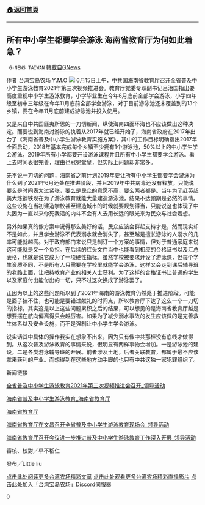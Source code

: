 ###  [:house:返回首頁](https://github.com/ourhimalayas/txt)
---

## 所有中小学生都要学会游泳 海南省教育厅为何如此着急？
` G-NEWS TAIWAN` [轉載自GNews](https://gnews.org/zh-hans/1328865/)

作者 台湾宝岛农场 Y.M.O
![]()![](https://gnews-media-offload.s3.amazonaws.com/wp-content/uploads/2021/06/17055133/%E6%93%B7%E5%8F%96617-10.jpg)
6月15日上午，中共国海南省教育厅召开全省普及中小学生游泳教育2021年第三次视频推进会。教育厅党委专职副书记吕治国指出要高度重视中小学生游泳教育，小学毕业生在今年8月底前全部学会游泳，小学四年级至初中三年级在今年11月底前全部学会游泳，对于目前游泳池还未覆盖到的13个乡镇，要在今年11月底前建成游泳池并投入使用。

又是来自中共国匪夷所思的一刀切新闻，纵使海南四面环海也不应该做出这种决定。而要说到海南对游泳的执着从2017年就已经开始了，海南省政府在2017年出台了《海南省普及中小学生游泳教育实施方案》，其中的工作目标明确指出2017年全面启动，2018年基本完成每个乡镇至少拥有1个游泳池，50%以上的中小学生学会游泳，2019年所有小学都要开设游泳课程并且所有中小学生都要学会游泳。看上去时间表很完善，理由也冠冕堂皇，但实际上问题却非常多。

先不说一刀切的问题，海南省之前计划2019年要让所有中小学生都要学会游泳为什么到了2021年6月还处在推进阶段，并且2019年中共病毒还没有释放。只能说要么是时间表太过紧张，要么是民众的意愿不高，要么两者都是。当年为了赶英超美大炼钢铁现在为了游泳教育就能大量建造游泳池，结果不达预期是必然的事情。这些设施在当初建造学校甚至建造城市的时候就要规划得当，只能说这也体现了中共因为一直以来你死我活的内斗不会有人去用长远的眼光来为民众与社会着想。

另外如果真的像方案中说得那么美好的话，民众应该会群起支持才是，然而现实却不是如此，并且学会游泳不代表溺水就会消失了，甚至越是擅长游泳的人溺水的几率可能就越高。对于政府部门来说只是制订一个方案的事情，但对于普通家庭来说这可能就是又一个负担。在后续的红头文件当中也能看到相应的合格证书以及汇总表格，也就是说它成为了一项硬性指标。虽然学校被要求开设了游泳课，但每个学生资质不同，不是所有人只需要在学校里就能学会游泳，这样又会走到课后辅导班的老路上面，让把持教育产业的相关人士获利。为了这样的合格证书让普通的学生以及家庭付出能付出的一切，只不过这次换成了游泳罢了。

正因为以上的这些问题所以到了2021年海南的游泳教育仍然处于推进阶段。可能是面子挂不住，也可能是要错过献礼的时间点，所以教育厅下达了这么一个一刀切的指标。其实这是以上这些问题累积之后的结果，可以想见的是海南省教育厅越是想要摆在航向偏离得只会越厉害。如果为了减少溺水事故的发生应该做的是完善救生体系以及安全设施，而不是强制让中小学生学会游泳。

说实话其中具体的操作我实在想象不出来，因为只有像中共那样没有底线才做得到。从这次普及游泳教育的事情来说，很明显有两样事物会增加。一是游泳池的建设，二是各类游泳辅导班的开展。前者涉及土地，后者关联教育，都属于最不应该拿来获利的产业。而想得到在这些地方动手脚的也只有中共这独一家犯罪组织了。

新闻链接

[全省普及中小学生游泳教育2021年第三次视频推进会召开\_领导活动](http://edu.hainan.gov.cn/edu/0104/202106/7fe0ab5b7fe24e4aa8c1fcd551935afd.shtml)

[海南省普及中小学生游泳教育\_海南省教育厅](http://edu.hainan.gov.cn/edu/yyjy/tylist.shtml)

[海南省教育厅](http://edu.hainan.gov.cn/edu/yyjy/201912/818a97a9ec1a437fb3d81c7142773c63.shtml)

[海南省教育厅在文昌召开全省普及中小学生游泳教育现场会\_领导活动](http://edu.hainan.gov.cn/edu/0104/202010/12c1b88eef944841819752e3c4d6aacc.shtml)

[海南省教育厅召开会议进一步推进普及中小学生游泳教育工作深入开展\_领导活动](http://edu.hainan.gov.cn/edu/0104/202106/7b45643485e748d7af7fc07da73776d5.shtml)

審核、校對╱早不稻仁

發布╱Little liu

[点击此处阅读更多台湾农场精彩文章](https://gnews.org/zh-hant/author/taiwangnews/)
[点击此处观看更多台湾农场精彩直播影片](https://gtv.org/user/5f60d588245d3c0579acdbec)
[点击此处加入「台湾宝岛农场」Discord伺服器](https://discord.gg/zE5xTQzArt)

0
